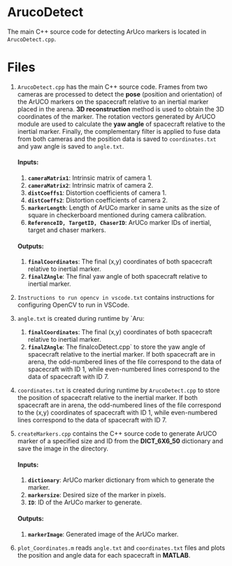 # ArucoDetect
The main C++ source code for detecting ArUco markers is located in `ArucoDetect.cpp`.

# Files
1. `ArucoDetect.cpp` has the main C++ source code. Frames from two cameras are processed to detect the **pose** (position and orientation) of the ArUCO markers on the spacecraft relative to an inertial marker placed in the arena. **3D reconstruction** method is used to obtain the 3D coordinates of the marker. The rotation vectors generated by ArUCO module are used to calculate the **yaw angle** of spacecraft relative to the inertial marker. Finally, the complementary filter is applied to fuse data from both cameras and the position data is saved to `coordinates.txt` and yaw angle is saved to `angle.txt`.
    #### Inputs:
      1. **`cameraMatrix1`**: Intrinsic matrix of camera 1.
      2. **`cameraMatrix2`**: Intrinsic matrix of camera 2.
      3. **`distCoeffs1`**: Distortion coefficients of camera 1.
      4. **`distCoeffs2`**: Distortion coefficients of camera 2.
      5. **`markerLength`**: Length of ArUCo marker in same units as the size of square in checkerboard mentioned during camera calibration.
      6. **`ReferenceID, TargetID, ChaserID`**: ArUCo marker IDs of inertial, target and chaser markers.

    #### Outputs:
      1. **`finalCoordinates`**: The final (x,y) coordinates of both spacecraft relative to inertial marker.
      2. **`finalZAngle`**: The final yaw angle of both spacecraft relative to inertial marker.

2. `Instructions to run opencv in vscode.txt` contains instructions for configuring OpenCV to run in VSCode.
3. `angle.txt` is created during runtime by `Aru:
      1. **`finalCoordinates`**: The final (x,y) coordinates of both spacecraft relative to inertial marker.
      2. **`finalZAngle`**: The finalcoDetect.cpp` to store the yaw angle of spacecraft relative to the inertial marker. If both spacecraft are in arena, the odd-numbered lines of the file correspond to the data of spacecraft with ID 1, while even-numbered lines correspond to the data of spacecraft with ID 7. 
4. `coordinates.txt` is created during runtime by `ArucoDetect.cpp` to store the position of spacecraft relative to the inertial marker. If both spacecraft are in arena, the odd-numbered lines of the file correspond to the (x,y) coordinates of spacecraft with ID 1, while even-numbered lines correspond to the data of spacecraft with ID 7.
5. `createMarkers.cpp` contains the C++ source code to generate ArUCO marker of a specified size and ID from the **DICT_6X6_50** dictionary and save the image in the directory.
    #### Inputs:
      1. **`dictionary`**: ArUCo marker dictionary from which to generate the marker.
      2. **`markersize`**: Desired size of the marker in pixels.
      3. **`ID`**: ID of the ArUCo marker to generate.

    #### Outputs:
      1. **`markerImage`**: Generated image of the ArUCo marker.

6. `plot_Coordinates.m` reads `angle.txt` and `coordinates.txt` files and plots the position and angle data for each spacecraft in **MATLAB**.
